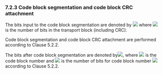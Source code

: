 ### 7.2.3 Code block segmentation and code block CRC attachment

The bits input to the code block segmentation are denoted by
![](media/image18.wmf) where ![](media/image396.wmf) is the number of
bits in the transport block (including CRC).

Code block segmentation and code block CRC attachment are performed
according to Clause 5.2.2.

The bits after code block segmentation are denoted
by![](media/image397.wmf), where ![](media/image67.wmf) is the code
block number and ![](media/image398.wmf) is the number of bits for code
block number ![](media/image67.wmf) according to Clause 5.2.2.